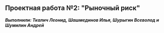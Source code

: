 ## Проектная работа №2: "Рыночный риск"

***Выполнили: Ткалич Леонид, Шашмединов Илья, Шурыгин Всеволод и Шумилин Андрей***